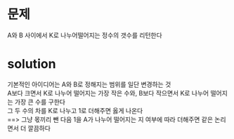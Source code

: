 # 문제

A와 B 사이에서 K로 나누어떨어지는 정수의 갯수를 리턴한다  

# solution  

기본적인 아이디어는 A와 B로 정해지는 범위를 일단 변경하는 것  
A보다 크면서 K로 나누어 떨어지는 가장 작은 수와, B보다 작으면서 K로 나누어 떨어지는 가장 큰 수를 구한다  
그 두 수의 차를 K로 나누고 1로 더해주면 옳게 나온다  
==> 그냥 몫끼리 뺀 다음 1을 A가 나누어 떨어지는 지 여부에 따라 더해주면 같은 논리면서 더 깔끔하다  
